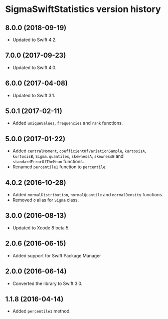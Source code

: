 # SigmaSwiftStatistics version history

## 8.0.0 (2018-09-19)

* Updated to Swift 4.2.


## 7.0.0 (2017-09-23)

* Updated to Swift 4.0.

## 6.0.0 (2017-04-08)

* Updated to Swift 3.1.


## 5.0.1 (2017-02-11)

* Added `uniqueValues`, `frequencies` and `rank` functions.


## 5.0.0 (2017-01-22)

* Added `centralMoment`, `coefficientOfVariationSample`, `kurtosisA`, `kurtosisB`, `Sigma.quantiles`, `skewnessA`, `skewnessB` and `standardErrorOfTheMean`  functions.
* Renamed `percentile1` function to `percentile`.

## 4.0.2 (2016-10-28)

* Added `normalDistribution`, `normalQuantile` and `normalDensity`  functions.
* Removed `σ` alias for `Sigma` class.


## 3.0.0 (2016-08-13)

* Updated to Xcode 8 beta 5.


## 2.0.6 (2016-06-15)

* Added support for Swift Package Manager


## 2.0.0 (2016-06-14)

* Converted the library to Swift 3.0.


## 1.1.8 (2016-04-14)

* Added `percentile1` method.